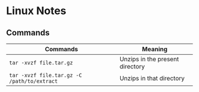 # Linux Notes

## Commands

| Commands                                    | Meaning                         |
| ------------------------------------------- | ------------------------------- |
| `tar -xvzf file.tar.gz`                     | Unzips in the present directory |
| `tar -xvzf file.tar.gz -C /path/to/extract` | Unzips in that directory        |
